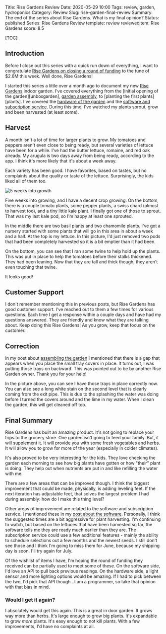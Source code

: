 Title: Rise Gardens Review
Date: 2020-05-29 10:00
Tags: review, garden, hydroponics
Category: Review
Slug: rise-garden-final-review
Summary: The end of the series about Rise Gardens. What is my final opinion?
Status: published
Series: Rise Gardens Review
template: review
revieweditem: Rise Gardens
score: 8.5

[TOC]

## Introduction

Before I close out this series with a quick run down of everything, I want to
congratulate [Rise Gardens on closing a round of funding][funding] to the tune of $2.6M this
week. Well done, Rise Gardens!

I started this series a little over a month ago to document my new [Rise Gardens][risegardens] indoor garden.
I've covered everything from the [initial opening of the garden][unboxgarden], [garden assembly][assemblegarden],
to [planting the first plants][plants]. I've covered the [hardware of the garden][physicalsuggestions] and
the [software and subscription service][appsuggestions]. During this time, I've watched my plants
sprout, grow and been harvested (at least some).

## Harvest

A month isn't a lot of time for larger plants to grow. My tomatoes and peppers aren't even close to
being ready, but several varieties of lettuce have been for a while. I've had the butter lettuce,
romaine, and red oak already. My arugula is two days away from being ready, according to the app. I think it's
more likely that it's about a week away.

Each variety has been good. I have favorites, based on tastes, but no complaints about the quality
or taste of the lettuce. Surprisingly, the kids liked all of them too.

![5 weeks into growth][gardennow]

Five weeks into growing, and I have a decent crop growing. On the bottom, there is a couple tomato plants,
some pepper plants, a swiss chard (almost to harvest too), and a tiny little kale plant. I finally got one
of those to sprout. That was my last kale pod, so I'm happy at least one sprouted.

In the middle there are two basil plants and two chamomile plants. I've got a nursery started with some plants
that will go in this area in about a week and a half. At the top is my lettuce. In this picture, I'd just removed
two pods that had been completely harvested so it is a bit emptier than it had been.

On the bottom, you can see that I ran some twine to help hold up the plants. This was put in place to help the
tomatoes before their stalks thickened. They had been leaning. Now that they are tall and thick though, they
aren't even touching that twine.

It looks good!

## Customer Support

I don't remember mentioning this in previous posts, but Rise Gardens has good customer support. I've reached out to
them a few times for various questions. Each time I get a response within a couple days and have had my questions
answered. They are friendly and know what they are talking about. Keep doing this Rise Gardens! As you grow, keep
that focus on the customer.

## Correction

In my post about [assembling the garden][assemblegarden] I mentioned that there is a gap that appears when you
place the small tray covers in place. It turns out, I was putting those trays on backward. This was pointed
out to be by another Rise Garden owner. Thank you for your help!

In the picture above, you can see I have those trays in place correctly now. You can also see a long white
stain on the second level that is clearly coming from the exit pipe. This is due to the splashing the water
was doing before I turned the covers around and the lime in my water. When I clean the garden, this will get
cleaned off too.


## Final Summary

Rise Gardens has built an amazing product. It's not going to replace your trips to the grocery store. One garden
isn't going to feed your family. But, it will supplement it. It will provide you with some fresh vegetables and herbs.
It will allow you to grow for more of the year (especially in colder climates).

It's also proved to be very interesting for the kids. They love checking the garden each morning to see how big
plants have gotten or how "their" plant is doing. They help out when nutrients are put in and like refilling the
water with me.

There are a few areas that can be improved though. I think the biggest improvement that could be made, physically, is
adding leveling feet. If the next iteration has adjustable feet, that solves the largest problem I had during assembly:
how do I make this thing level?

Other areas of improvement are related to the software and subscription service. I mentioned these in my [post
about the software][appsuggestions]. Personally, I think the suggested times are a bit aggressive for plant harvesting.
I'm continuing to watch, but based on the lettuces that have been harvested so far, the software tells me they are ready
much earlier than they are. The subscription service could use a few additional features - mainly the ability to schedule
selections out a few months and the newest seeds. I still don't see those and I think I'm going to miss them for June, because
my shipping day is soon. I'll try again for July.

Of the wishlist of items I have, I'm hoping the round of funding they received can be partially used to meet some of these.
On the software side, I'd love an API to pull back previous readings. On the hardware side, a light sensor and more lighting
options would be amazing. If I had to pick between the two, I'd pick that API though...I am a programmer, so take that
opinion with that bias in mind.

### Would I get it again?

I absolutely would get this again. This is a great in door garden. It grows way more than herbs. It's large enough to grow big
plants. It's expandable to grow _more_ plants. It's easy enough to not kill plants. With a few improvements, I'd have no complaints
at all.


 [risegardens]: https://risegardens.com/
 [unboxgardens]: {filename}2020_04_22_rise_garden_unbox.md
 [unboxnurseries]: {filename}2020_04_24_nursery_unbox.md
 [assemblegarden]: {filename}2020_04_26_assembling_garden.md
 [physicalsuggestions]: {filename}2020_05_04_suggested_improvements_physical.md
 [appsuggestions]: {filename}2020_05_24_suggested_improvements_app_subscription.md
 [funding]: https://techcrunch.com/2020/05/27/rise-gardens-raises-seed-funding-for-a-indoor-hydroponic-gardening-system/
 [gardennow]: {attach}images/garden/7_final_review/garden_now.jpg
